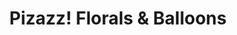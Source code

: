 ---
title: "Pizazz! Florals & Balloons"
url: /chatham/pizazz-florals-und-balloons/
shop: Partyzubehör
---